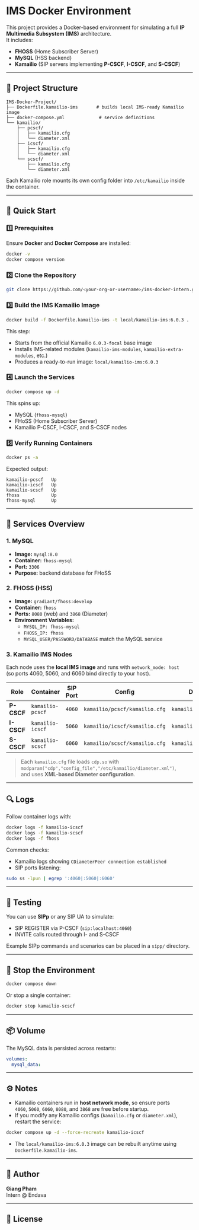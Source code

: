 # IMS Docker Environment

This project provides a Docker-based environment for simulating a full **IP Multimedia Subsystem (IMS)** architecture.  
It includes:

- **FHOSS** (Home Subscriber Server)  
- **MySQL** (HSS backend)  
- **Kamailio** (SIP servers implementing **P-CSCF**, **I-CSCF**, and **S-CSCF**)

---

## 📁 Project Structure

```
IMS-Docker-Project/
├── Dockerfile.kamailio-ims       # builds local IMS-ready Kamailio image
├── docker-compose.yml             # service definitions
└── kamailio/
    ├── pcscf/
    │   ├── kamailio.cfg
    │   └── diameter.xml
    ├── icscf/
    │   ├── kamailio.cfg
    │   └── diameter.xml
    └── scscf/
        ├── kamailio.cfg
        └── diameter.xml
```

Each Kamailio role mounts its own config folder into `/etc/kamailio` inside the container.

---

## 🚀 Quick Start

### 1️⃣ Prerequisites

Ensure **Docker** and **Docker Compose** are installed:

```bash
docker -v
docker compose version
```

### 2️⃣ Clone the Repository

```bash
git clone https://github.com/<your-org-or-username>/ims-docker-intern.git
```

### 3️⃣ Build the IMS Kamailio Image

```bash
docker build -f Dockerfile.kamailio-ims -t local/kamailio-ims:6.0.3 .
```

This step:
- Starts from the official Kamailio `6.0.3-focal` base image  
- Installs IMS-related modules (`kamailio-ims-modules`, `kamailio-extra-modules`, etc.)
- Produces a ready-to-run image: `local/kamailio-ims:6.0.3`

### 4️⃣ Launch the Services

```bash
docker compose up -d
```

This spins up:
- MySQL (`fhoss-mysql`)
- FHoSS (Home Subscriber Server)
- Kamailio P-CSCF, I-CSCF, and S-CSCF nodes

### 5️⃣ Verify Running Containers

```bash
docker ps -a
```

Expected output:

```
kamailio-pcscf   Up
kamailio-icscf   Up
kamailio-scscf   Up
fhoss            Up
fhoss-mysql      Up
```

---

## 🧱 Services Overview

### 1. **MySQL**
- **Image:** `mysql:8.0`
- **Container:** `fhoss-mysql`
- **Port:** `3306`
- **Purpose:** backend database for FHoSS

### 2. **FHOSS (HSS)**
- **Image:** `gradiant/fhoss:develop`
- **Container:** `fhoss`
- **Ports:** `8080` (web) and `3868` (Diameter)
- **Environment Variables:**
  - `MYSQL_IP: fhoss-mysql`
  - `FHOSS_IP: fhoss`
  - `MYSQL_USER/PASSWORD/DATABASE` match the MySQL service

### 3. **Kamailio IMS Nodes**

Each node uses the **local IMS image** and runs with `network_mode: host`  
(so ports 4060, 5060, and 6060 bind directly to your host).

| Role | Container | SIP Port | Config | Diameter Config |
|------|------------|----------|---------|-----------------|
| **P-CSCF** | `kamailio-pcscf` | `4060` | `kamailio/pcscf/kamailio.cfg` | `kamailio/pcscf/diameter.xml` |
| **I-CSCF** | `kamailio-icscf` | `5060` | `kamailio/icscf/kamailio.cfg` | `kamailio/icscf/diameter.xml` |
| **S-CSCF** | `kamailio-scscf` | `6060` | `kamailio/scscf/kamailio.cfg` | `kamailio/scscf/diameter.xml` |

> Each `kamailio.cfg` file loads `cdp.so` with  
> `modparam("cdp","config_file","/etc/kamailio/diameter.xml")`,  
> and uses **XML-based Diameter configuration**.

---

## 🔍 Logs

Follow container logs with:

```bash
docker logs -f kamailio-icscf
docker logs -f kamailio-scscf
docker logs -f fhoss
```

Common checks:
- Kamailio logs showing `CDiameterPeer connection established`
- SIP ports listening:

```bash
sudo ss -lpun | egrep ':4060|:5060|:6060'
```

---

## 🧪 Testing

You can use **SIPp** or any SIP UA to simulate:
- SIP REGISTER via P-CSCF (`sip:localhost:4060`)
- INVITE calls routed through I- and S-CSCF

Example SIPp commands and scenarios can be placed in a `sipp/` directory.

---

## 🛑 Stop the Environment

```bash
docker compose down
```

Or stop a single container:

```bash
docker stop kamailio-scscf
```

---

## 📦 Volume

The MySQL data is persisted across restarts:

```yaml
volumes:
  mysql_data:
```

---

## ⚙️ Notes

- Kamailio containers run in **host network mode**, so ensure ports  
  `4060`, `5060`, `6060`, `8080`, and `3868` are free before startup.
- If you modify any Kamailio configs (`kamailio.cfg` or `diameter.xml`), restart the service:

```bash
docker compose up -d --force-recreate kamailio-icscf
```

- The `local/kamailio-ims:6.0.3` image can be rebuilt anytime using `Dockerfile.kamailio-ims`.

---

## 👤 Author

**Giang Pham**  
Intern @ Endava  

---

## 📜 License
